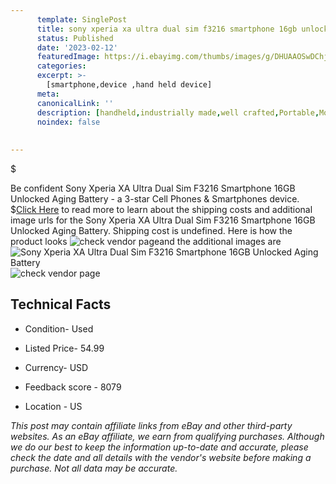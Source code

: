 ```yaml
---
      template: SinglePost
      title: sony xperia xa ultra dual sim f3216 smartphone 16gb unlocked aging battery
      status: Published
      date: '2023-02-12'
      featuredImage: https://i.ebayimg.com/thumbs/images/g/DHUAAOSwDChj2dOZ/s-l225.jpg
      categories: 
      excerpt: >-
        [smartphone,device ,hand held device]
      meta:
      canonicalLink: ''
      description: [handheld,industrially made,well crafted,Portable,Mobile,Compact,Convenient,Lightweight,Maneuverable,Man-portable,Miniature,Carriable,Hand-held,Light,Holdable,Transportable,Mobile device,Pocket-sized,On-the-go,Wireless,Cordless,Compact size,Convenient size, smartphone,device ,hand held device]
      noindex: false
      
        
---
```

$

Be confident Sony Xperia XA Ultra Dual Sim F3216 Smartphone 16GB Unlocked Aging Battery - a 3-star Cell Phones & Smartphones device.
$[Click Here](https://www.ebay.com/itm/185758281489?hash=item2b400e6f11%3Ag%3ADHUAAOSwDChj2dOZ&mkevt=1&mkcid=1&mkrid=711-53200-19255-0&campid=%253CePNCampaignId%253E&customid=%253CreferenceId%253E&toolid=10049) to read more to learn about the shipping costs and additional image urls for the Sony Xperia XA Ultra Dual Sim F3216 Smartphone 16GB Unlocked Aging Battery. Shipping cost is undefined. Here is how the product looks ![check vendor page](https://i.ebayimg.com/thumbs/images/g/DHUAAOSwDChj2dOZ/s-l225.jpg)and the additional images are![Sony Xperia XA Ultra Dual Sim F3216 Smartphone 16GB Unlocked Aging Battery](https://i.ebayimg.com/images/g/DHUAAOSwDChj2dOZ/s-l1600.jpg)![check vendor page](https://origin-galleryplus.ebayimg.com/ws/web/185758281489_2_0_1/225x225.jpg,https://origin-galleryplus.ebayimg.com/ws/web/185758281489_3_0_1/225x225.jpg,https://origin-galleryplus.ebayimg.com/ws/web/185758281489_4_0_1/225x225.jpg,https://origin-galleryplus.ebayimg.com/ws/web/185758281489_5_0_1/225x225.jpg,https://origin-galleryplus.ebayimg.com/ws/web/185758281489_6_0_1/225x225.jpg,https://origin-galleryplus.ebayimg.com/ws/web/185758281489_7_0_1/225x225.jpg,https://origin-galleryplus.ebayimg.com/ws/web/185758281489_8_0_1/225x225.jpg,https://origin-galleryplus.ebayimg.com/ws/web/185758281489_9_0_1/225x225.jpg,https://origin-galleryplus.ebayimg.com/ws/web/185758281489_10_0_1/225x225.jpg,https://origin-galleryplus.ebayimg.com/ws/web/185758281489_11_0_1/225x225.jpg,https://origin-galleryplus.ebayimg.com/ws/web/185758281489_12_0_1/225x225.jpg,https://origin-galleryplus.ebayimg.com/ws/web/185758281489_13_0_1/225x225.jpg,https://origin-galleryplus.ebayimg.com/ws/web/185758281489_14_0_1/225x225.jpg)



 ## Technical Facts 



     
      

 - Condition- Used 


      

 - Listed Price- 54.99 


      

 - Currency- USD 


      

 - Feedback score - 8079 


      

 - Location - US 


      
      

 *_This post may contain affiliate links from eBay and other third-party websites. As an eBay affiliate, we earn from qualifying purchases. Although we do our best to keep the information up-to-date and accurate, please check the date and all details with the vendor's website before making a purchase. Not all data may be accurate._*






